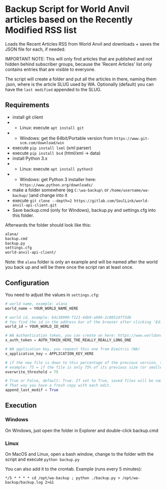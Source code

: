 
# Backup Script for World Anvil articles based on the Recently Modified RSS list

Loads the Recent Articles RSS from World Anvil and downloads + saves the JSON file for each, if needed.

IMPORTANT NOTE: This will only find articles that are published and not hidden behind subscriber groups, because the 'Recent Articles' list only contains entries that are visible to everyone.

The script will create a folder <worldname> and put all the articles in there, naming them <slug>.json, where <slug> is the article SLUG used by WA. Optionally (default) you can have the `last modified` appended to the SLUG.


## Requirements

- install git client
- - Linux: execute `apt install git`
- - Windows: get the 64bit/Portable version from `https://www.git-scm.com/download/win`
- execute `pip install lxml` (xml parser)
- execute `pip install bs4` (html/xml -> data)
- install Python 3.x
- - Linux: execute `apt install python3`
- - Windows: get Python 3 installer here: `https://www.python.org/downloads/`
- make a folder somewhere (eg `C:\wa-backup\` or `/home/username/wa-backup/` )and change into it
- execute `git clone --depth=2 https://gitlab.com/SoulLink/world-anvil-api-client.git`
- Save backup.cmd (only for Windows), backup.py and settings.cfg into this folder.

Afterwards the folder should look like this:

```bash
alana/
backup.cmd
backup.py
settings.cfg
world-anvil-api-client/
```

Note: the `alana` folder is only an example and will be named after the world you back up and will be there once the script ran at least once.

## Configuration

You need to adjust the values in `settings.cfg`:

```python
# world name, example: alana
world_name = YOUR_WORLD_NAME_HERE

# world id, example: b4c38990-f121-44b9-a966-2c80514ff3d6
# You find the id in the address bar of the browser after clicking 'Edit World'.
world_id = YOUR_WORLD_ID_HERE

# WA Authentication token, you can create on here: https://www.worldanvil.com/api/auth/key
x_auth_token = AUTH_TOKEN_HERE_THE_REALLY_REALLY_LONG_ONE

# WA application key, you request this one from Dimitris (WA)
x_application_key = APPLICATION_KEY_HERE

# if the new file is down to this percentage of the previous version, then do NOT overwrite but print an error.
# example: 75 = if the file is only 75% of its previous size (or smaller), do not overwrite
overwrite_threshold = 75

# True or False, default: True. If set to True, saved files will be named <slug>-<last_modif>.json, eg. martine-character-2024-06-05_143000.json
# That way you have a fresh copy with each edit.
append_last_modif = True
```

## Execution

### Windows

On Windows, just open the folder in Explorer and double-click backup.cmd

### Linux

On MacOS and Linux, open a bash window, change to the folder with the script and execute `python backup.py`

You can also add it to the crontab. Example (runs every 5 minutes):

`*/5 * * * * cd /opt/wa-backup ; python ./backup.py > /opt/wa-backup/backup.log 2>&1`

